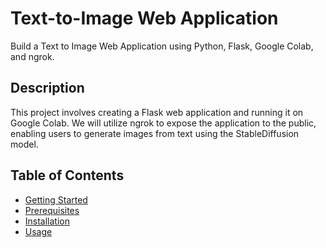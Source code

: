 # Text-to-Image Web Application

Build a Text to Image Web Application using Python, Flask, Google Colab, and ngrok.

## Description

This project involves creating a Flask web application and running it on Google Colab. We will utilize ngrok to expose the application to the public, enabling users to generate images from text using the StableDiffusion model.

## Table of Contents

- [Getting Started](#getting-started)
- [Prerequisites](#prerequisites)
- [Installation](#installation)
- [Usage](#usage)
